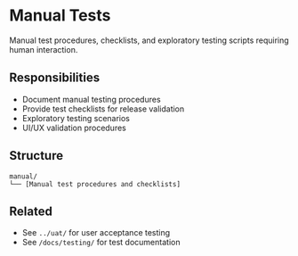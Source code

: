# Manual Tests

Manual test procedures, checklists, and exploratory testing scripts requiring human interaction.

## Responsibilities

- Document manual testing procedures
- Provide test checklists for release validation
- Exploratory testing scenarios
- UI/UX validation procedures

## Structure

```
manual/
└── [Manual test procedures and checklists]
```

## Related

- See `../uat/` for user acceptance testing
- See `/docs/testing/` for test documentation

